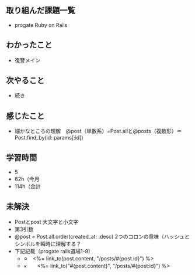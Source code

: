 ## 取り組んだ課題一覧
- progate Ruby on Rails
## わかったこと
- 復讐メイン
## 次やること
- 続き
## 感じたこと
- 細かなところの理解　@post（単数系）=Post.allと@posts（複数形）＝Post.find_by(id: params[:id])
## 学習時間
- 5
- 62h（今月
- 114h（合計

## 未解決
- Postとpost 大文字と小文字
- 第3引数
- @post = Post.all.order(created_at: :desc) 2つのコロンの意味（ハッシュとシンボルを瞬時に理解する？
- 下記記載（progate rails道場1-9)
  - ⚪︎　<%= link_to(post.content, "/posts/#{post.id}") %>　
  - ×　　<%= link_to("#{post.content}", "/posts/#{post:id}") %>
 
